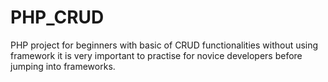 # PHP_CRUD

PHP project for beginners with basic of CRUD functionalities without using framework it is very important to practise for novice developers before jumping into frameworks. 
